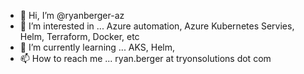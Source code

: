 - 👋 Hi, I’m @ryanberger-az
- 👀 I’m interested in ... Azure automation, Azure Kubernetes Servies, Helm, Terraform, Docker, etc
- 🌱 I’m currently learning ... AKS, Helm,
- 📫 How to reach me ... ryan.berger at tryonsolutions dot com

<!---
ryanberger-az/ryanberger-az is a ✨ special ✨ repository because its `README.md` (this file) appears on your GitHub profile.
You can click the Preview link to take a look at your changes.
--->
